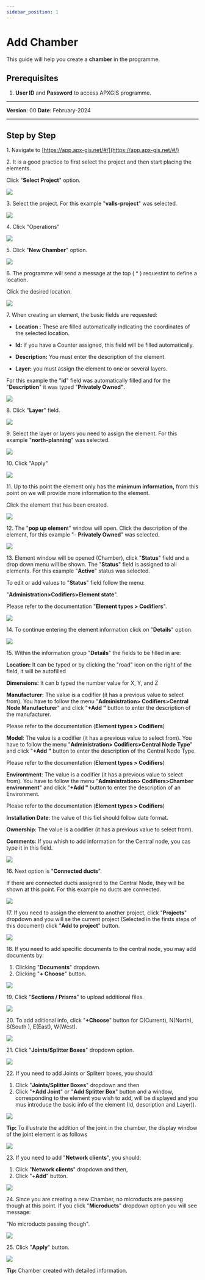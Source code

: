 ```yaml
---
sidebar_position: 1
---
```


# Add Chamber

This guide will help you create a **chamber** in the programme.

## **Prerequisites**
1.	**User ID** and **Password** to access APXGIS programme.

------------

**Version**: 00
**Date**: February-2024

------------
## **Step by Step**

1\. Navigate to [https://app.apx-gis.net/#/](https://app.apx-gis.net/#/)


2\. It is a good practice to first select the project and then start placing the elements.

Click "**Select Project**" option.

![](https://ajeuwbhvhr.cloudimg.io/colony-recorder.s3.amazonaws.com/files/2024-01-28/09f27dfa-43d8-4b91-9003-4db4bdd42163/ascreenshot.jpeg?tl_px=0,0&br_px=1238,692&force_format=png&width=1120.0&wat=1&wat_opacity=1&wat_gravity=northwest&wat_url=https://colony-recorder.s3.amazonaws.com/images/watermarks/14B8A6_standard.png&wat_pad=470,-11)


3\. Select the project. For this example "**valls-project**" was selected.

![](https://ajeuwbhvhr.cloudimg.io/colony-recorder.s3.amazonaws.com/files/2024-01-28/ac61a835-ae1d-4b19-ba63-18efd06e5c00/ascreenshot.jpeg?tl_px=0,0&br_px=1238,692&force_format=png&width=1120.0&wat=1&wat_opacity=1&wat_gravity=northwest&wat_url=https://colony-recorder.s3.amazonaws.com/images/watermarks/14B8A6_standard.png&wat_pad=488,177)


4\. Click "Operations"

![](https://ajeuwbhvhr.cloudimg.io/colony-recorder.s3.amazonaws.com/files/2024-01-28/d7504196-3690-4900-9172-20f52e065b4d/ascreenshot.jpeg?tl_px=0,0&br_px=1238,692&force_format=png&width=1120.0&wat=1&wat_opacity=1&wat_gravity=northwest&wat_url=https://colony-recorder.s3.amazonaws.com/images/watermarks/14B8A6_standard.png&wat_pad=98,163)


5\. Click "**New Chamber**" option.

![](https://ajeuwbhvhr.cloudimg.io/colony-recorder.s3.amazonaws.com/files/2024-01-28/73d226c1-0ce3-4d5f-a183-77e69e141dd2/ascreenshot.jpeg?tl_px=0,0&br_px=1238,692&force_format=png&width=1120.0&wat=1&wat_opacity=1&wat_gravity=northwest&wat_url=https://colony-recorder.s3.amazonaws.com/images/watermarks/14B8A6_standard.png&wat_pad=143,257)


6\. The programme will send a message at the top ( \* ) requestint to define a location.

Click the desired location.

![](https://ajeuwbhvhr.cloudimg.io/colony-recorder.s3.amazonaws.com/files/2024-01-29/9cc19713-c211-4dda-bb20-84531cd0feb3/user_cropped_screenshot.jpeg?tl_px=201,0&br_px=1920,791&force_format=png&width=1120.0&wat=1&wat_opacity=1&wat_gravity=northwest&wat_url=https://colony-recorder.s3.amazonaws.com/images/watermarks/14B8A6_standard.png&wat_pad=710,281)


7\. When creating an element, the basic fields are requested:


- **Location :** These are filled automatically indicating the coordinates of the selected location.

- **Id:** if you have a Counter assigned, this field will be filled automatically.

- **Description:** You must enter the description of the element.

- **Layer:** you must assign the element to one or several layers.

For this example the "**id**" field was automatically filled and for the "**Description**" it was typed "**Privately Owned"**.

![](https://ajeuwbhvhr.cloudimg.io/colony-recorder.s3.amazonaws.com/files/2024-01-29/593ab914-f011-405c-846b-c636fb26e634/user_cropped_screenshot.jpeg?tl_px=0,0&br_px=1238,692&force_format=png&width=1120.0&wat=1&wat_opacity=1&wat_gravity=northwest&wat_url=https://colony-recorder.s3.amazonaws.com/images/watermarks/14B8A6_standard.png&wat_pad=142,260)


8\. Click "**Layer**" field.

![](https://ajeuwbhvhr.cloudimg.io/colony-recorder.s3.amazonaws.com/files/2024-01-28/313dcb8f-91ee-4fae-add7-535f2ab37322/ascreenshot.jpeg?tl_px=0,61&br_px=1238,754&force_format=png&width=1120.0&wat=1&wat_opacity=1&wat_gravity=northwest&wat_url=https://colony-recorder.s3.amazonaws.com/images/watermarks/14B8A6_standard.png&wat_pad=249,277)


9\. Select the layer or layers you need to assign the element. For this example "**north-planning**" was selected.

![](https://ajeuwbhvhr.cloudimg.io/colony-recorder.s3.amazonaws.com/files/2024-01-28/88e3ea68-3bef-4720-bab0-665d3c29f165/ascreenshot.jpeg?tl_px=0,98&br_px=1238,791&force_format=png&width=1120.0&wat=1&wat_opacity=1&wat_gravity=northwest&wat_url=https://colony-recorder.s3.amazonaws.com/images/watermarks/14B8A6_standard.png&wat_pad=285,443)


10\. Click "Apply"

![](https://ajeuwbhvhr.cloudimg.io/colony-recorder.s3.amazonaws.com/files/2024-01-28/021bffc7-58b1-4a82-9620-94ed4b5e9153/ascreenshot.jpeg?tl_px=0,98&br_px=1238,791&force_format=png&width=1120.0&wat=1&wat_opacity=1&wat_gravity=northwest&wat_url=https://colony-recorder.s3.amazonaws.com/images/watermarks/14B8A6_standard.png&wat_pad=308,569)


11\. Up to this point the element only has the **minimum information,** from this point on we will provide more information to the element.

Click the element that has been created.

![](https://ajeuwbhvhr.cloudimg.io/colony-recorder.s3.amazonaws.com/files/2024-01-28/0ecd0015-b2ec-456e-b8e4-f80add708a09/ascreenshot.jpeg?tl_px=682,98&br_px=1921,791&force_format=png&width=1120.0&wat=1&wat_opacity=1&wat_gravity=northwest&wat_url=https://colony-recorder.s3.amazonaws.com/images/watermarks/14B8A6_standard.png&wat_pad=567,325)


12\. The "**pop up elemen**t" window will open. Click the description of the element, for this example "- **Privately Owned**" was selected.

![](https://ajeuwbhvhr.cloudimg.io/colony-recorder.s3.amazonaws.com/files/2024-01-28/0e2d097a-cfa9-4a91-a945-cc98e365e4e7/ascreenshot.jpeg?tl_px=635,51&br_px=1874,744&force_format=png&width=1120.0&wat=1&wat_opacity=1&wat_gravity=northwest&wat_url=https://colony-recorder.s3.amazonaws.com/images/watermarks/14B8A6_standard.png&wat_pad=524,277)


13\. Element window will be opened (Chamber), click "**Status**" field and a drop down menu will be shown. The "**Status**" field is assigned to all elements. For this example "**Active**" status was selected.

To edit or add values to "**Status**" field follow the menu:

"**Administration&gt;Codifiers&gt;Element state**".

Please refer to the documentation "**Element types &gt; Codifiers**".

![](https://ajeuwbhvhr.cloudimg.io/colony-recorder.s3.amazonaws.com/files/2024-01-29/2d305838-1137-4568-b177-cfb2c4115821/user_cropped_screenshot.jpeg?tl_px=0,0&br_px=860,549&force_format=png&width=983&wat_scale=87&wat=1&wat_opacity=1&wat_gravity=northwest&wat_url=https://colony-recorder.s3.amazonaws.com/images/watermarks/14B8A6_standard.png&wat_pad=663,281)


14\. To continue entering the element information click on "**Details**" option.

![](https://ajeuwbhvhr.cloudimg.io/colony-recorder.s3.amazonaws.com/files/2024-01-28/271147c7-7e75-4716-8553-c41ec0af525e/ascreenshot.jpeg?tl_px=0,98&br_px=1238,791&force_format=png&width=1120.0&wat=1&wat_opacity=1&wat_gravity=northwest&wat_url=https://colony-recorder.s3.amazonaws.com/images/watermarks/14B8A6_standard.png&wat_pad=49,367)


15\. Within the information group "**Details**" the fields to be filled in are:

**Location:** It can be typed or by clicking the "road" icon on the right of the field, it will be autofilled

**Dimensions:** It can b typed the number value for X, Y, and Z

**Manufacturer:** The value is a codifier (it has a previous value to select from). You have to follow the menu "**Administration&gt; Codifiers&gt;Central Node Manufacturer**" and click "**+Add "** button to enter the description of the manufacturer.

Please refer to the documentation (**Element types &gt; Codifiers**)

**Model**: The value is a codifier (it has a previous value to select from). You have to follow the menu "**Administration&gt; Codifiers&gt;Central Node Type**" and click "**+Add "** button to enter the description of the Central Node Type.

Please refer to the documentation (**Element types &gt; Codifiers**)

**Environtment**: The value is a codifier (it has a previous value to select from). You have to follow the menu "**Administration&gt; Codifiers&gt;Chamber environment**" and click "**+Add "** button to enter the description of an Environment.

Please refer to the documentation (**Element types &gt; Codifiers**)

**Installation Date**: the value of this fiel should follow date format.

**Ownership**: The value is a codifier (it has a previous value to select from).

**Comments**: If you whish to add information for the Central node, you cas type it in this field.

![](https://ajeuwbhvhr.cloudimg.io/colony-recorder.s3.amazonaws.com/files/2024-01-29/2c743336-c47b-4c11-82fe-5881fae9cb67/user_cropped_screenshot.jpeg?tl_px=47,0&br_px=1423,761&force_format=png&width=1120.0)


16\. Next option is "**Connected ducts**".

If there are connected ducts assigned to the Central Node, they will be shown at this point. For this example no ducts are connected.

![](https://ajeuwbhvhr.cloudimg.io/colony-recorder.s3.amazonaws.com/files/2024-01-29/406b1a2f-5d61-4390-a879-6b3c5986cff2/user_cropped_screenshot.jpeg?tl_px=0,0&br_px=860,885&force_format=png&width=1088)


17\. If you need to assign the element to another project, click "**Projects**" dropdown and you will se the current project (Selected in the firsts steps of this document) click "**Add to project**" button.

![](https://ajeuwbhvhr.cloudimg.io/colony-recorder.s3.amazonaws.com/files/2024-01-29/e442b20f-2d97-4f98-bdf2-9fe2396a07f2/user_cropped_screenshot.jpeg?tl_px=0,118&br_px=860,888&force_format=png&width=1120.0&wat=1&wat_opacity=1&wat_gravity=northwest&wat_url=https://colony-recorder.s3.amazonaws.com/images/watermarks/14B8A6_standard.png&wat_pad=672,564)


18\. If you need to add specific documents to the central node, you may add documents by:

1. Clicking "**Documents**" dropdown.
2. Clicking "**+ Choose**" button.

![](https://ajeuwbhvhr.cloudimg.io/colony-recorder.s3.amazonaws.com/files/2024-01-29/16b1eb7e-6319-4a11-a84b-eeb8bdd0e7d6/user_cropped_screenshot.jpeg?tl_px=0,0&br_px=860,886&force_format=png&width=1088)


19\. Click "**Sections / Prisms**" to upload additional files.

![](https://ajeuwbhvhr.cloudimg.io/colony-recorder.s3.amazonaws.com/files/2024-01-28/bbd62cab-590a-425a-b23d-b79cef0bec3e/ascreenshot.jpeg?tl_px=0,67&br_px=1238,760&force_format=png&width=1120.0&wat=1&wat_opacity=1&wat_gravity=northwest&wat_url=https://colony-recorder.s3.amazonaws.com/images/watermarks/14B8A6_standard.png&wat_pad=84,277)


20\. To add aditional info, click "**+Choose**" button for C(Current), N(North), S(South ), E(East), W(West).

![](https://ajeuwbhvhr.cloudimg.io/colony-recorder.s3.amazonaws.com/files/2024-01-29/bbb3129b-62dd-4a72-956b-cdcc799b0ef7/screenshot.jpeg?tl_px=0,0&br_px=860,887&force_format=png&width=1086)


21\. Click "**Joints/Splitter Boxes**" dropdown option.

![](https://ajeuwbhvhr.cloudimg.io/colony-recorder.s3.amazonaws.com/files/2024-01-28/03a03fee-232e-4a9a-a1f3-c38df6bbcb5d/ascreenshot.jpeg?tl_px=0,0&br_px=1719,791&force_format=png&width=1120.0&wat=1&wat_opacity=1&wat_gravity=northwest&wat_url=https://colony-recorder.s3.amazonaws.com/images/watermarks/14B8A6_standard.png&wat_pad=69,313)


22\. If you need to add Joints or Spliterr boxes, you should:

1. Click "**Joints/Splitter Boxes**" dropdown and then
2. Click "**+Add Joint**" or "**Add Splitter Box**" button and a window,  corresponding to the element you wish to add, will be displayed and you mus introduce the basic info of the element (Id, description and Layer)).

![](https://ajeuwbhvhr.cloudimg.io/colony-recorder.s3.amazonaws.com/files/2024-01-29/dfa10bb7-10d9-42e9-8991-2619595b6f21/user_cropped_screenshot.jpeg?tl_px=0,0&br_px=1528,790&force_format=png&width=1120.0)


**Tip:** To illustrate the addition of the joint in the chamber, the display window of the joint element is as follows

![](https://ajeuwbhvhr.cloudimg.io/colony-recorder.s3.amazonaws.com/files/2024-01-29/433d2563-9032-4eb9-8355-24d102695e2f/screenshot.jpeg?tl_px=0,0&br_px=570,889&force_format=png&width=718)


23\. If you need to add "**Network clients**", you should:

1. Click "**Network clients**" dropdown and then,
2. Click "+**Add**" button.

![](https://ajeuwbhvhr.cloudimg.io/colony-recorder.s3.amazonaws.com/files/2024-01-29/2b204a63-03da-4b45-b301-693074aa4767/user_cropped_screenshot.jpeg?tl_px=0,59&br_px=840,829&force_format=png&width=1120.0)


24\. Since you are creating a new Chamber, no microducts are passing though at this point. If you click "**Microducts**" dropdown option you will see message:

"No microducts passing though".

![](https://ajeuwbhvhr.cloudimg.io/colony-recorder.s3.amazonaws.com/files/2024-01-28/a58bb09a-cbb4-46e7-a4b4-58e7b76b299a/ascreenshot.jpeg?tl_px=0,98&br_px=1238,791&force_format=png&width=1120.0&wat=1&wat_opacity=1&wat_gravity=northwest&wat_url=https://colony-recorder.s3.amazonaws.com/images/watermarks/14B8A6_standard.png&wat_pad=421,560)


25\. Click "**Apply**" button.

![](https://ajeuwbhvhr.cloudimg.io/colony-recorder.s3.amazonaws.com/files/2024-01-29/c3102868-a795-430f-8f13-7fad16e75482/File.jpeg?tl_px=0,98&br_px=1238,791&force_format=png&width=1120.0&wat=1&wat_opacity=1&wat_gravity=northwest&wat_url=https://colony-recorder.s3.amazonaws.com/images/watermarks/14B8A6_standard.png&wat_pad=421,560)


**Tip:** Chamber created with detailed information.

